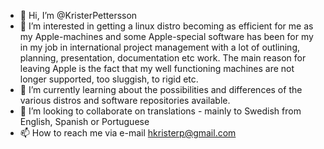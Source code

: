 - 👋 Hi, I’m @KristerPettersson
- 👀 I’m interested in getting a linux distro becoming as efficient for me as my Apple-machines and some Apple-special software has been for my in my job in international project management with a lot of outlining, planning, presentation, documentation etc work. The main reason for leaving Apple is the fact that my well functioning machines are not longer supported, too sluggish, to rigid etc.
- 🌱 I’m currently learning about the possibilities and differences of the various distros and software repositories available.
- 💞️ I’m looking to collaborate on translations - mainly to Swedish from English, Spanish or Portuguese
- 📫 How to reach me via e-mail hkristerp@gmail.com

<!---
KristerPettersson/KristerPettersson is a ✨ special ✨ repository because its `README.md` (this file) appears on your GitHub profile.
You can click the Preview link to take a look at your changes.
--->
